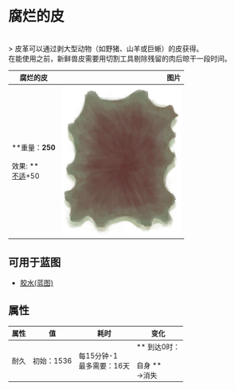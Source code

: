 # 腐烂的皮  
>   
<br>  
> 皮革可以通过剥大型动物（如野猪、山羊或巨蜥）的皮获得。<br>在能使用之前，新鲜兽皮需要用切割工具剔除残留的肉后晾干一段时间。  
  
  腐烂的皮  |   图片   
 ----  |  ----:   
 **重量：**250<br><br>** 效果: **<br>[不适](Discomfort.md)+50  |  <img decoding="async" src="Sprite/ReptileHideFleshed.png" href="a.md" style="max-width:300px;max-height:300px;">   
  
## 可用于蓝图  
- [胶水(蓝图)](Bp_Glue.md)  
  
  
## 属性   
属性  |  值  |  耗时  |  变化  
----  |  ----  |  ----  |  ----  
耐久  |  初始：1536  |  每15分钟-1<br>最多需要：16天  |  ** 到达0时： **<br><br>** 自身 **<br>→消失  


<script>document.title="腐烂的皮 - 卡牌生存百科 Card Survival Wiki";</script>